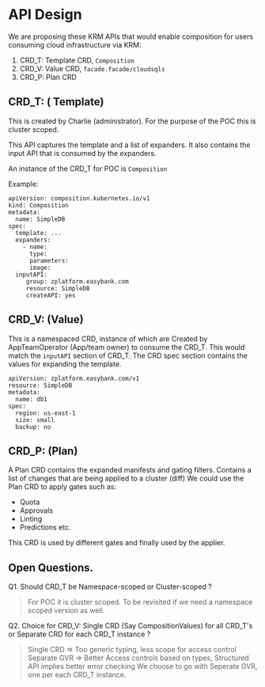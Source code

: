 
# API Design

We are proposing these KRM APIs that would enable composition for users consuming cloud infrastructure via KRM:

1. CRD_T: Template CRD, `Composition`
2. CRD_V: Value CRD, `facade.facade/cloudsqls`
3. CRD_P: Plan CRD

## CRD_T: ( Template)

This is created by Charlie (administrator).
For the purpose of the POC this is cluster scoped.

This API captures the template and a list of expanders.
It also contains the input API that is consumed by the expanders.

An instance of the CRD_T for POC is `Composition`

Example:
```
apiVersion: composition.kubernetes.io/v1
kind: Composition
metadata:
  name: SimpleDB
spec:
  template: ...
  expanders:
    - name:
      type:
      parameters:
      image:
  inputAPI:
     group: zplatform.easybank.com
     resource: SimpleDB
     createAPI: yes
```

## CRD_V: (Value)

This is a namespaced CRD, instance of which are Created by AppTeamOperator (App/team owner) to consume the CRD_T. This would match the `inputAPI` section of CRD_T. The CRD spec section contains the values for expanding the template.

```
apiVersion: zplatform.easybank.com/v1
resource: SimpleDB
metadata:
  name: db1
spec:
  region: us-east-1
  size: small
  backup: no
```

## CRD_P: (Plan)

A Plan CRD contains the expanded manifests and gating filters.
Contains a list of changes that are being applied to a cluster (diff)
We could use the Plan CRD to apply gates such as:
* Quota
* Approvals
* Linting
* Predictions etc.

This CRD is used by different gates and finally used by the applier.


## Open Questions.

Q1. Should CRD_T be Namespace-scoped or Cluster-scoped ?
> For POC it is cluster scoped. To be revisited if we need a namespace scoped version as well.

Q2. Choice for CRD_V: Single CRD (Say CompositionValues) for all CRD_T's or Separate CRD for each CRD_T instance ?
>  Single CRD => Too generic typing, less scope for access control
>  Separate GVR => Better Access controls based on types, Structured API implies better error checking
>  We choose to go with Seperate GVR, one per each CRD_T instance.
